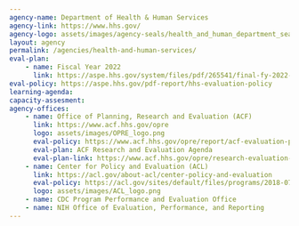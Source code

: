 ```yaml
---
agency-name: Department of Health & Human Services
agency-link: https://www.hhs.gov/
agency-logo: assets/images/agency-seals/health_and_human_department_seal.png
layout: agency
permalink: /agencies/health-and-human-services/
eval-plan:
    - name: Fiscal Year 2022
      link: https://aspe.hhs.gov/system/files/pdf/265541/final-fy-2022-evaluation-plan.pdf
eval-policy: https://aspe.hhs.gov/pdf-report/hhs-evaluation-policy
learning-agenda:
capacity-assesment:
agency-offices:
    - name: Office of Planning, Research and Evaluation (ACF)
      link: https://www.acf.hhs.gov/opre
      logo: assets/images/OPRE_logo.png
      eval-policy: https://www.acf.hhs.gov/opre/report/acf-evaluation-policy
      eval-plan: ACF Research and Evaluation Agenda
      eval-plan-link: https://www.acf.hhs.gov/opre/research-evaluation-agenda
    - name: Center for Policy and Evaluation (ACL)
      link: https://acl.gov/about-acl/center-policy-and-evaluation
      eval-policy: https://acl.gov/sites/default/files/programs/2018-07/ACL%20evaluation%20policy%20FINAL%207-2-2018_0.docx
      logo: assets/images/ACL_logo.png
    - name: CDC Program Performance and Evaluation Office
    - name: NIH Office of Evaluation, Performance, and Reporting
---
```

